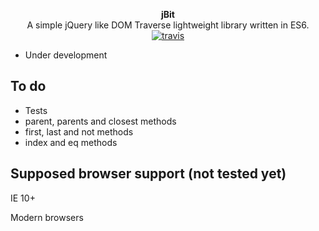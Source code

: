 <p align="center">
  <b>jBit</b>
  <br>
  A simple jQuery like DOM Traverse lightweight library written in ES6.
  <br>
  <a href="https://travis-ci.org/vfreitas-/jbit"><img src="https://travis-ci.org/vfreitas-/jBit.svg?branch=master" alt="travis"></a>
</p>


* Under development

## To do

- Tests
- parent, parents and closest methods
- first, last and not methods
- index and eq methods


## Supposed browser support (not tested yet)
IE 10+

Modern browsers
